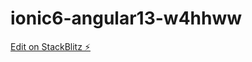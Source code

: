 # ionic6-angular13-w4hhww

[Edit on StackBlitz ⚡️](https://stackblitz.com/edit/ionic6-angular13-w4hhww)